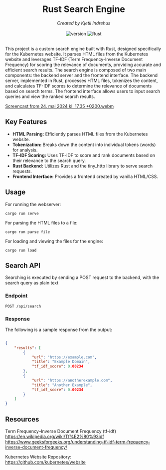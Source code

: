 <div align="center">
    <h1>Rust Search Engine</h1>
    <i>Created by Kjetil Indrehus</i>
</div>

<div align="center">
    <br />
    <img alt="version" src="https://img.shields.io/badge/version-0.1.0-blue" />
    <img alt="Rust" src="https://img.shields.io/badge/rust-1.74-orange?logo=rust" />

</div>
<br />

This project is a custom search engine built with Rust, designed specifically for the Kubernetes website. It parses HTML files from the Kubernetes website and leverages TF-IDF (Term Frequency-Inverse Document Frequency) for scoring the relevance of documents, providing accurate and efficient search results. The search engine is composed of two main components: the backend server and the frontend interface. The backend server, implemented in Rust, processes HTML files, tokenizes the content, and calculates TF-IDF scores to determine the relevance of documents based on search terms. The frontend interface allows users to input search queries and view the ranked search results.



[Screencast from 24. mai 2024 kl. 17.35 +0200.webm](https://github.com/KjetilIN/rs-search-engine/assets/66110094/9d9f5832-7031-456d-80d4-d9c90bc6d4e1)



## Key Features

- **HTML Parsing:** Efficiently parses HTML files from the Kubernetes website.
- **Tokenization:** Breaks down the content into individual tokens (words) for analysis.
- **TF-IDF Scoring:** Uses TF-IDF to score and rank documents based on their relevance to the search query.
- **Rust Backend:** Utilizes Rust and the tiny_http library to serve search requests.
- **Frontend Interface:** Provides a frontend created by vanilla HTML/CSS.


## Usage

For running the webserver: <br>
```terminal
cargo run serve
```

For parsing the HTML files to a file: <br>
```terminal
cargo run parse file
```

For loading and viewing the files for the engine: <br>
```terminal
cargo run load
```

## Search API

Searching is executed by sending a POST request to the backend, with the search query as plain text

### Endpoint
`POST /api/search`

### Response
The following is a sample response from the output:

```json

{
    "results": [
        {
            "url": "https://example.com",
            "title": "Example Domain",
            "tf_idf_score": 0.00234 
        },
        {
            "url": "https://anotherexample.com",
            "title": "Another Example",
            "tf_idf_score": 0.00234 
        }
    ]
}
```

## Resources

Term Frequency–Inverse Document Frequency (tf-idf) <br>
https://en.wikipedia.org/wiki/Tf%E2%80%93idf <br>
https://www.geeksforgeeks.org/understanding-tf-idf-term-frequency-inverse-document-frequency/ <br>

Kubernetes Website Repository: <br>
https://github.com/kubernetes/website
